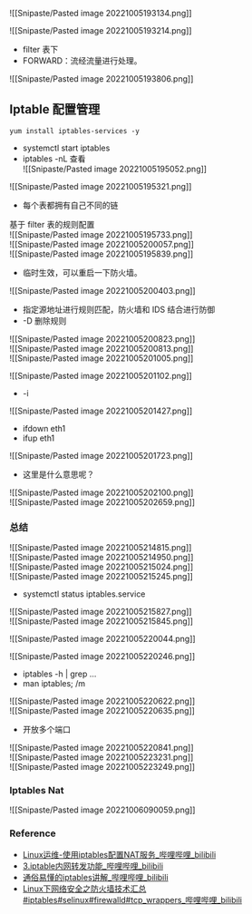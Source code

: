 ![[Snipaste/Pasted image 20221005193134.png]]

![[Snipaste/Pasted image 20221005193214.png]]

- filter 表下
- FORWARD：流经流量进行处理。

![[Snipaste/Pasted image 20221005193806.png]]

## Iptable 配置管理

```shell
yum install iptables-services -y
```

- systemctl start iptables
- iptables -nL 查看  
![[Snipaste/Pasted image 20221005195052.png]]

![[Snipaste/Pasted image 20221005195321.png]]

- 每个表都拥有自己不同的链

基于 filter 表的规则配置  
![[Snipaste/Pasted image 20221005195733.png]]  
![[Snipaste/Pasted image 20221005200057.png]]  
![[Snipaste/Pasted image 20221005195839.png]]

- 临时生效，可以重启一下防火墙。

![[Snipaste/Pasted image 20221005200403.png]]

- 指定源地址进行规则匹配，防火墙和 IDS 结合进行防御
- -D 删除规则

![[Snipaste/Pasted image 20221005200823.png]]  
![[Snipaste/Pasted image 20221005200813.png]]  
![[Snipaste/Pasted image 20221005201005.png]]

![[Snipaste/Pasted image 20221005201102.png]]

- -i

![[Snipaste/Pasted image 20221005201427.png]]

- ifdown eth1
- ifup eth1

![[Snipaste/Pasted image 20221005201723.png]]

- 这里是什么意思呢？

![[Snipaste/Pasted image 20221005202100.png]]  
![[Snipaste/Pasted image 20221005202659.png]]

### 总结

![[Snipaste/Pasted image 20221005214815.png]]  
![[Snipaste/Pasted image 20221005214950.png]]  
![[Snipaste/Pasted image 20221005215024.png]]  
![[Snipaste/Pasted image 20221005215245.png]]

- systemctl status iptables.service

![[Snipaste/Pasted image 20221005215827.png]]  
![[Snipaste/Pasted image 20221005215845.png]]

![[Snipaste/Pasted image 20221005220044.png]]

![[Snipaste/Pasted image 20221005220246.png]]

- iptables -h | grep …
- man iptables; \/m

![[Snipaste/Pasted image 20221005220622.png]]  
![[Snipaste/Pasted image 20221005220635.png]]

- 开放多个端口

![[Snipaste/Pasted image 20221005220841.png]]  
![[Snipaste/Pasted image 20221005223231.png]]  
![[Snipaste/Pasted image 20221005223249.png]]

### Iptables Nat

![[Snipaste/Pasted image 20221006090059.png]]

### Reference

- [Linux运维-使用iptables配置NAT服务_哔哩哔哩_bilibili](https://www.bilibili.com/video/BV1B24y1d7mZ/?spm_id_from=333.337.search-card.all.click&vd_source=25509bb582bc4a25d86d871d5cdffca3)
- [3.iptable内网转发功能_哔哩哔哩_bilibili](https://www.bilibili.com/video/BV1u8411b7g2?p=3&vd_source=25509bb582bc4a25d86d871d5cdffca3)
- [通俗易懂的iptables讲解_哔哩哔哩_bilibili](https://www.bilibili.com/video/BV1iQ4y1a7AL/?spm_id_from=333.788.recommend_more_video.0&vd_source=25509bb582bc4a25d86d871d5cdffca3)
- [Linux下网络安全之防火墙技术汇总#iptables#selinux#firewalld#tcp_wrappers_哔哩哔哩_bilibili](https://www.bilibili.com/video/BV1ru411r7Ff/?spm_id_from=333.788.recommend_more_video.1&vd_source=25509bb582bc4a25d86d871d5cdffca3)
